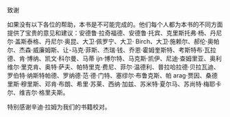 致谢

如果没有以下各位的帮助，本书是不可能完成的。他们每个人都为本书的不同方面提供了宝贵的意见和建议：安德鲁·拉奇福德、安德鲁·托宾、克里斯托弗·杨、丹尼尔·盖斯泰格、丹尼尔·奥昆、大卫·佩罗宁、大卫· Birch、大卫·施赖尔、郝伦·奥帕尔、杰森·威廉姆斯、让-马克·菲斯、杰瑞·钱、乔恩·霍姆奎斯特、考斯特布·瓦拉德、肯·博纳、凯文·科尔曼、马蒂 ijn·博尔特、马克斯·凯伊、尼迪·查姆里亚、奥利维尔·里克肯、奥特·萨夫、帕特里克·费尼、菲尔·温德利、普拉哈拉德·贝拉瓦迪、罗伯特·纳斯特帕德、罗纳德·范·德·门特、塞缪尔·布鲁克斯、帕 arag·贾因、桑德里斯·穆里斯、邓肯·布朗、希里·苏莱、西纳·加兹、苏米特·夏尔马、苏尚特·梅耶卡尔、维吉尔·格里夫斯。

特别感谢辛迪·拉姆为我们的书籍校对。
